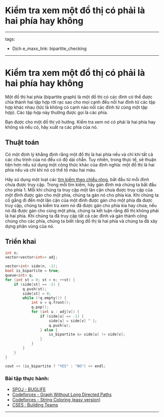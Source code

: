 # Kiểm tra xem một đồ thị có phải là hai phía hay không

---
tags:
  - Dịch
e_maxx_link: bipartite_checking
---

# Kiểm tra xem một đồ thị có phải là hai phía hay không

Một đồ thị hai phía (bipartite graph) là một đồ thị có các đỉnh có thể được chia thành hai tập hợp rời rạc sao cho mọi cạnh đều nối hai đỉnh từ các tập hợp khác nhau (tức là không có cạnh nào nối các đỉnh từ cùng một tập hợp). Các tập hợp này thường được gọi là các phía.

Bạn được cho một đồ thị vô hướng. Kiểm tra xem nó có phải là hai phía hay không và nếu có, hãy xuất ra các phía của nó.

## Thuật toán

Có một định lý khẳng định rằng một đồ thị là hai phía nếu và chỉ khi tất cả các chu trình của nó đều có độ dài chẵn. Tuy nhiên, trong thực tế, sẽ thuận tiện hơn nếu sử dụng một công thức khác của định nghĩa: một đồ thị là hai phía nếu và chỉ khi nó có thể tô màu hai màu.

Hãy sử dụng một loạt các [tìm kiếm theo chiều rộng](breadth-first-search.md), bắt đầu từ mỗi đỉnh chưa được truy cập. Trong mỗi tìm kiếm, hãy gán đỉnh mà chúng ta bắt đầu cho phía 1. Mỗi khi chúng ta truy cập một lân cận chưa được truy cập của một đỉnh được gán cho một phía, chúng ta gán nó cho phía kia. Khi chúng ta cố gắng đi đến một lân cận của một đỉnh được gán cho một phía đã được truy cập, chúng ta kiểm tra xem nó đã được gán cho phía kia hay chưa; nếu nó đã được gán cho cùng một phía, chúng ta kết luận rằng đồ thị không phải là hai phía. Khi chúng ta đã truy cập tất cả các đỉnh và gán thành công chúng cho các phía, chúng ta biết rằng đồ thị là hai phía và chúng ta đã xây dựng phân vùng của nó.

## Triển khai

```cpp
int n;
vector<vector<int>> adj;

vector<int> side(n, -1);
bool is_bipartite = true;
queue<int> q;
for (int st = 0; st < n; ++st) {
    if (side[st] == -1) {
        q.push(st);
        side[st] = 0;
        while (!q.empty()) {
            int v = q.front();
            q.pop();
            for (int u : adj[v]) {
                if (side[u] == -1) {
                    side[u] = side[v] ^ 1;
                    q.push(u);
                } else {
                    is_bipartite &= side[u] != side[v];
                }
            }
        }
    }
}

cout << (is_bipartite ? "YES" : "NO") << endl;
```

### Bài tập thực hành:

- [SPOJ - BUGLIFE](http://www.spoj.com/problems/BUGLIFE/)
- [Codeforces - Graph Without Long Directed Paths](https://codeforces.com/contest/1144/problem/F)
- [Codeforces - String Coloring (easy version)](https://codeforces.com/contest/1296/problem/E1)
- [CSES : Building Teams](https://cses.fi/problemset/task/1668)

--- 




